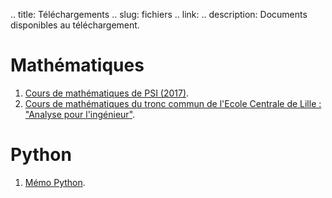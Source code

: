 .. title: Téléchargements
.. slug: fichiers
.. link:
.. description: Documents disponibles au téléchargement.

# Mathématiques

1. [Cours de mathématiques de PSI (2017)](/math.pdf).
2. [Cours de mathématiques du tronc commun de l'Ecole Centrale de Lille : "Analyse pour l'ingénieur"](/math-ing.pdf).

# Python

1. [Mémo Python](/python.pdf).
